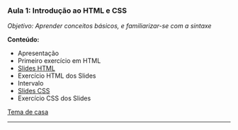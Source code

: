 ### Aula 1: Introdução ao HTML e CSS
*Objetivo: Aprender conceitos básicos, e familiarizar-se com a sintaxe*

**Conteúdo:**
 - Apresentação
 - Primeiro exercício em HTML
 - [Slides HTML](./Módulo%20de%20HTML%20%2B%20CSS%20-%20PARTE%201.pdf)
 - Exercício HTML dos Slides
 - Intervalo
 - [Slides CSS](Módulo%20de%20HTML%20%2B%20CSS%20-%20PARTE%202.pdf)
 - Exercício CSS dos Slides

[Tema de casa](https://gist.github.com/pedrohenriquepires/539209f44135d0fb50e0b66922193a7b)

---
